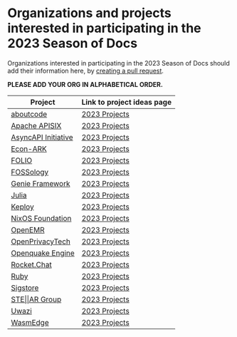 # Organizations and projects interested in participating in the 2023 Season of Docs

Organizations interested in participating in the 2023 Season of Docs should add their information here, by [creating a pull request](https://docs.github.com/en/github/collaborating-with-issues-and-pull-requests/creating-a-pull-request). 

**PLEASE ADD YOUR ORG IN ALPHABETICAL ORDER.**

| Project | Link to project ideas page |
| ------- | -------------------------- |
| [aboutcode](https://github.com/nexB/aboutcode) | [2023 Projects]( https://github.com/nexB/aboutcode/wiki/GSOD-2023)|
| [Apache APISIX](https://github.com/apache/apisix) | [2023 Projects](https://github.com/apache/apisix/discussions/8852#discussion-4856327) |
| [AsyncAPI Initiative](https://github.com/asyncapi) | [2023 Projects]( https://github.com/orgs/asyncapi/discussions/601)|
| [Econ-ARK](https://github.com/econ-ark/) | [2023 Projects](https://github.com/econ-ark/OverARK/issues/42) |
| [FOLIO](https://folio.org) | [2023 Projects](https://wiki.folio.org/display/COMMUNITY/Google+Season+of+Docs+2023) |
| [FOSSology](https://github.com/fossology) | [2023 Projects](https://github.com/fossology/user-docs/wiki/Google-Season-of-Docs-2023) |
| [Genie Framework](https://genieframework.com) | [2023 Projects](https://github.com/GenieFramework/Stipple.jl/discussions/187) |
| [Julia](https://github.com/julialang) | [2023 Projects](https://julialang.org/jsoc/gsod/projects/#project_ideas_for_2023) |
| [Keploy](https://github.com/keploy/keploy) | [2023 Projects](https://github.com/keploy/gsoc/tree/main/GSoD%202023)|
| [NixOS Foundation](https://github.com/NixOS) | [2023 Projects](https://github.com/NixOS/nix.dev/blob/master/maintainers/google-season-of-docs-2023.md) |
| [OpenEMR](https://github.com/openemr/openemr) | [2023 Projects](https://github.com/openemr/openemr/issues/6301) |
| [OpenPrivacyTech](https://github.com/openprivacytech) | [2023 Projects](https://github.com/openprivacytech/community/blob/main/mentorship/gsod/2023/README.md)|
| [Openquake Engine](https://github.com/gem/oq-engine) | [2023 Projects](https://github.com/gem/oq-engine/wiki/Google-Season-of-Docs-2023-Project) |
| [Rocket.Chat](https://github.com/RocketChat/Rocket.Chat) | [2023 Projects](https://docs.rocket.chat/contribute-to-rocket.chat/annual-contribution-programs/google-season-of-docs/google-season-of-docs-2023) |
| [Ruby](https://github.com/rubygsoc/rubygsod/wiki) | [2023 Projects](https://github.com/rubygsoc/rubygsod/wiki/Ideas-List-(2023))|
| [Sigstore](https://github.com/sigstore/) | [2023 Projects](https://github.com/sigstore/docs/wiki/Season-of-Docs-2023-Organization-Project-Proposal) |
| [STE\|\|AR Group](https://github.com/STEllAR-GROUP/hpx) | [2023 Projects](https://github.com/STEllAR-GROUP/hpx/wiki/GSoD-2023-Project-Ideas)|
| [Uwazi](https://github.com/huridocs/uwazi) | [2023 Projects](https://github.com/huridocs/uwazi-documentation/wiki/%5BGoogle-Season-of-Docs-2023%5D-Enhance-Uwazi-Documentation)|
| [WasmEdge](https://github.com/WasmEdge/WasmEdge) | [2023 Projects](https://github.com/WasmEdge/GSoD2023)|



